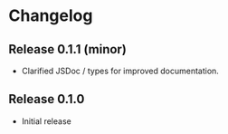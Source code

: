 # Changelog
## Release 0.1.1 (minor)
- Clarified JSDoc / types for improved documentation.

## Release 0.1.0
- Initial release

